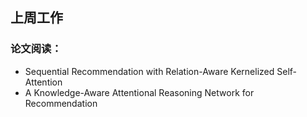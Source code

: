## 上周工作
### 论文阅读：
+ Sequential Recommendation with Relation-Aware Kernelized Self-Attention
+ A Knowledge-Aware Attentional Reasoning Network for Recommendation

